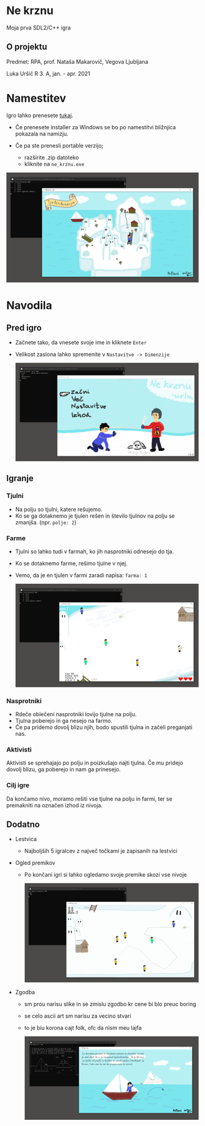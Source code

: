 # Ne krznu

Moja prva SDL2/C++ igra

## O projektu 

Predmet: RPA, prof. Nataša Makarovič, Vegova Ljubljana

Luka Uršič R 3. A, jan. - apr. 2021


# Namestitev

Igro lahko prenesete [tukaj](https://github.com/urluur/ne_krznu/releases).

- Če prenesete installer za Windows se bo po namestitvi bližnjica pokazala na namizju.

- Če pa ste prenesli portable verzijo;
  - razširite .zip datoteko
  - kliknite na `ne_krznu.exe`

![overworld](https://github.com/urluur/ne_krznu/blob/master/common/screenshoots/overworld.png?raw=true)

# Navodila

## Pred igro

- Začnete tako, da vnesete svoje ime in kliknete `Enter`
- Velikost zaslona lahko spremenite v `Nastavitve -> Dimenzije`

  ![main menu](https://github.com/urluur/ne_krznu/blob/master/common/screenshoots/mainmenu.png?raw=true)

## Igranje

### Tjulni

- Na polju so tjulni, katere rešujemo.
- Ko se ga dotaknemo je tjulen rešen in število tjulnov na polju se zmanjša. (npr. `polje: 2`)

### Farme

- Tjulni so lahko tudi v farmah, ko jih nasprotniki odnesejo do tja.
- Ko se dotaknemo farme, rešimo tjulne v njej.
- Vemo, da je en tjulen v farmi zaradi napisa: `farma: 1`

  ![gameplay](https://github.com/urluur/ne_krznu/blob/master/common/screenshoots/gameplay.png?raw=true)

### Nasprotniki

- Rdeče oblečeni nasprotniki lovijo tjulne na polju.
- Tjulna poberejo in ga nesejo na farmo.
- Če pa pridemo dovolj blizu njih, bodo spustili tjulna in začeli preganjati nas.

### Aktivisti

Aktivisti se sprehajajo po polju in poizkušajo najti tjulna. Če mu pridejo dovolj blizu, ga poberejo in nam ga prinesejo.

### Cilj igre

Da končamo nivo, moramo rešiti vse tjulne na polju in farmi, ter se premakniti na označen izhod iz nivoja.

## Dodatno

- Lestvica
  - Najboljših 5 igralcev z največ točkami je zapisanih na lestvici
- Ogled premikov
  - Po končani igri si lahko ogledamo svoje premike skozi vse nivoje

    ![replay](https://github.com/urluur/ne_krznu/blob/master/common/screenshoots/replay.png?raw=true)

- Zgodba
  - sm prou narisu slike in se zmislu zgodbo kr cene bi blo preuc boring
  - se celo ascii art sm narisu za vecino stvari
  - to je biu korona cajt folk, ofc da nism meu lajfa
  
    ![animation](https://github.com/urluur/ne_krznu/blob/master/common/screenshoots/animation.png?raw=true)